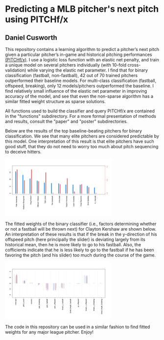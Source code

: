 # Predicting a MLB pitcher's next pitch using PITCHf/x
## Daniel Cusworth

This repository contains a learning algorithm to predict a pitcher’s next pitch given a particular pitcher’s in-game and historical pitching performances [(PITCHf/x)](http://www.sportvision.com/baseball/pitchfx). I use a logistic loss function with an elastic net penalty, and train a unique model on several pitchers individually (with 10-fold cross-validation) while varying the elastic net parameter. I find that for binary classification (fastball, non-fastball), 42 out of 70 trained pitchers outperformed their baseline models. For multi-class classification (fastball, offspeed, breaking), only 12 models/pitchers outperformed the baseline. I find relatively small influence of the elastic net parameter in improving accuracy of the model, and see that even the non-sparse algorithm has a similar fitted weight structure as sparse solutions.


All functions used to build the classifier and query PITCHf/x are contained in the "functions" subdirectory. For a more formal presentation of methods and results, consult the "paper" and "poster" subdirectories.


Below are the results of the top baseline-beating pitchers for binary classification. We see that many elite pitchers are considered predictable by this model. One interpretation of this result is that elite pitchers have such good stuff, that they do not need to worry too much about pitch sequencing to deceive hitters.

<img src="https://github.com/dcusworth/pitch_prediction/blob/master/img/bin.png" alt="binary" WIDTH="350"/>


The fitted weights of the binary classifier (i.e., factors determining whether or not a fastball will be thrown next) for Clayton Kershaw are shown below. An interpretation of these results is that if the break in the y-direction of his offspeed pitch (here principally the slider) is deviating largely from its historical mean, then he is more likely to go to his fastball. Also, the cofficients indicate that he is less likely to go to the fastball if he has been favoring the pitch (and his slider) too much during the course of the game. 


<img src="https://github.com/dcusworth/pitch_prediction/blob/master/img/clayton.png" alt="clayton" WIDTH="350"/>


The code in this repository can be used in a similar fashion to find fitted weights for any major league pitcher. Enjoy!
